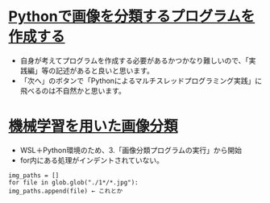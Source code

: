 # [Pythonで画像を分類するプログラムを作成する](https://avinton.com/academy/image-classification-task/)
- 自身が考えてプログラムを作成する必要があるかつかなり難しいので、「実践編」等の記述があると良いと思います。
- 「次へ」のボタンで「Pythonによるマルチスレッドプログラミング実践」に飛べるのは不自然かと思います。

# [機械学習を用いた画像分類](https://avinton.com/academy/image-classification/)
- WSL＋Python環境のため、3.「画像分類プログラムの実行」から開始
- for内にある処理がインデントされていない。
```
img_paths = []
for file in glob.glob("./1*/*.jpg"):
img_paths.append(file) ← これとか
 ```
 